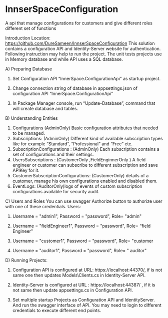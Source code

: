 # InnserSpaceConfiguration
A api that manage configurations for customers and give different roles different set of functions

Introduction
Location: https://github.com/DureSameen/InnserSpaceConfiguration
This solution contains a configuration API and Identity-Server website for authentication. Following instruction may help to run the project.
The unit tests projects use in Memory database and while API uses a SQL database.

A)	Preparing Database

1.	Set Configuration API “InnerSpace.ConfigurationApi” as startup project.

2.	Change connection string of database in appsettings.json of configuration API “InnerSpace.ConfigurationApi”

3.	In Package Manager console, run “Update-Database”, command that will create database and tables. 


B)	Understanding Entities 

1.	Configurations (AdminOnly)	Basic configuration attributes that needed to be managed.
2.	Subscriptions:  (AdminOnly)          Different kind of available subscription types like for example “Standard”, “Professional” and “Free” etc.
3.	SubscriptionConfigurations : (AdminOnly) Each subscription contains a set of configurations and their settings.
4.	UsersSubscriptions : (CustomerOnly ,FieldEnginnerOnly ) A field engineer or customer can subscribe to different subscription and save APIKey for it.
5.	CustomerSubscriptionConfigurations: (CustomerOnly)   details of a customer, manage his own configurations enabled and disabled them.
6.	EventLogs: (AuditorOnly)logs of events of custom subscription configurations available for security audit.

C)	Users and Roles
You can use swagger Authorize button to authorize user with one of these credentials.
                    Users:  
1.	Username = "admin1",
                  	Password = "password",
                  	Role= "admin"

2.	Username = "fieldEngineer1",
                     Password = "password",
                     Role= “field Engineer"
               
3.	Username = "customer1",
                     Password = "password",
                     Role=       "customer 
 
4. Username = "auditor1",
                	Password = "password",
                     Role= " auditor"
 
D)	Running Projects:
1.	Configuration API is configured at URL: https://localhost:44370/, if is not same one then updates Models\Clients.cs in Identity-Server API.

2.	Identity-Server is configured at URL : https://localhost:44387/ , if it is not same then update appsettings.cs in Configuration API.

3.	Set multiple startup Projects as Configuration API and IdentityServer. And run the swagger interface of API. You may need to login to different credentials to execute different end points.

 


